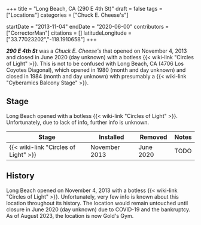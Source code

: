 +++
title = "Long Beach, CA (290 E 4th St)"
draft = false
tags = ["Locations"]
categories = ["Chuck E. Cheese's"]


startDate = "2013-11-04"
endDate = "2020-06-00"
contributors = ["CorrectorMan"]
citations = []
latitudeLongitude = ["33.77023202","-118.1910658"]
+++

***290 E 4th St*** was a *Chuck E. Cheese's* that opened on November 4, 2013 and closed in June 2020 (day unknown) with a botless {{< wiki-link "Circles of Light" >}}. This is not to be confused with Long Beach, CA (4706 Los Coyotes Diagonal), which opened in 1980 (month and day unknown) and closed in 1984 (month and day unknown) with presumably a {{< wiki-link "Cyberamics Balcony Stage" >}}.

## Stage

Long Beach opened with a botless {{< wiki-link "Circles of Light" >}}. Unfortunately, due to lack of info, further info is unknown.

| Stage                                      | Installed     | Removed   | Notes |
|--------------------------------------------|---------------|-----------|-------|
| {{< wiki-link "Circles of Light" >}} | November 2013 | June 2020 | TODO  |

## History

Long Beach opened on November 4, 2013 with a botless {{< wiki-link "Circles of Light" >}}. Unfortunately, very few info is known about this location throughout its history. The location would remain untouched until closure in June 2020 (day unknown) due to COVID-19 and the bankruptcy. As of August 2023, the location is now Gold's Gym.